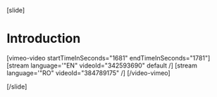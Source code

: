 [slide]
# Introduction

[vimeo-video startTimeInSeconds="1681" endTimeInSeconds="1781"]
[stream language='"EN" videoId="342593690" default /]
[stream language='"RO" videoId="384789175"  /]
[/video-vimeo]

[/slide]